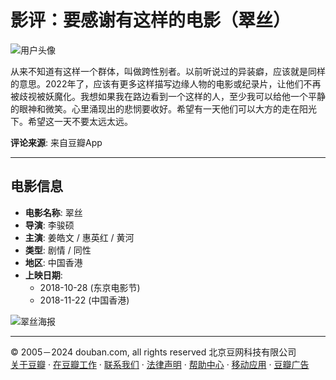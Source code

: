 # 影评：要感谢有这样的电影（翠丝）

![用户头像](https://img2.doubanio.com/icon/u175604111-1.jpg)

从来不知道有这样一个群体，叫做跨性别者。以前听说过的异装癖，应该就是同样的意思。2022年了，应该有更多这样描写边缘人物的电影或纪录片，让他们不再被歧视被妖魔化。我想如果我在路边看到一个这样的人，至少我可以给他一个平静的眼神和微笑。心里涌现出的悲悯要收好。希望有一天他们可以大方的走在阳光下。希望这一天不要太远太远。

**评论来源**: 来自豆瓣App

---

## 电影信息

- **电影名称**: 翠丝
- **导演**: 李骏硕
- **主演**: 姜皓文 / 惠英红 / 黄河
- **类型**: 剧情 / 同性
- **地区**: 中国香港
- **上映日期**:
  - 2018-10-28 (东京电影节)
  - 2018-11-22 (中国香港)

![翠丝海报](https://img9.doubanio.com/view/photo/s_ratio_poster/public/p2540428736.webp)

---

© 2005－2024 douban.com, all rights reserved 北京豆网科技有限公司  
[关于豆瓣](https://www.douban.com/about) · [在豆瓣工作](https://www.douban.com/jobs) · [联系我们](https://www.douban.com/about?topic=contactus) · [法律声明](https://www.douban.com/about/legal) · [帮助中心](https://help.douban.com/?app=movie) · [移动应用](https://www.douban.com/doubanapp/) · [豆瓣广告](https://www.douban.com/partner/)
<!-- tcd_original_link https://m.douban.com/movie/review/14802753/ -->
